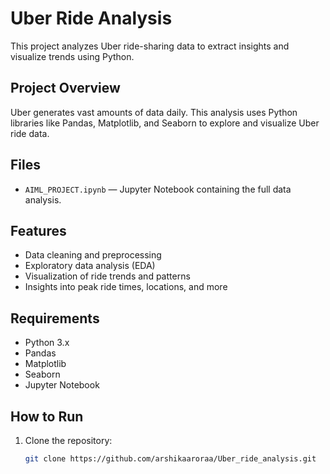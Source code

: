 # Uber Ride Analysis

This project analyzes Uber ride-sharing data to extract insights and visualize trends using Python.

## Project Overview

Uber generates vast amounts of data daily. This analysis uses Python libraries like Pandas, Matplotlib, and Seaborn to explore and visualize Uber ride data.

## Files

- `AIML_PROJECT.ipynb` — Jupyter Notebook containing the full data analysis.

## Features

- Data cleaning and preprocessing
- Exploratory data analysis (EDA)
- Visualization of ride trends and patterns
- Insights into peak ride times, locations, and more

## Requirements

- Python 3.x
- Pandas
- Matplotlib
- Seaborn
- Jupyter Notebook

## How to Run

1. Clone the repository:
   ```bash
   git clone https://github.com/arshikaaroraa/Uber_ride_analysis.git
